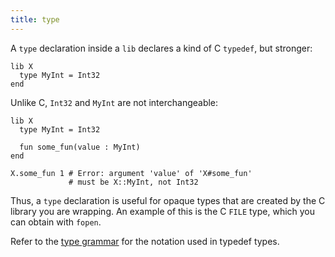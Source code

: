 ```yaml
---
title: type
---
```


A `type` declaration inside a `lib` declares a kind of C `typedef`, but stronger:

```crystal
lib X
  type MyInt = Int32
end
```

Unlike C, `Int32` and `MyInt` are not interchangeable:

```crystal
lib X
  type MyInt = Int32

  fun some_fun(value : MyInt)
end

X.some_fun 1 # Error: argument 'value' of 'X#some_fun'
             # must be X::MyInt, not Int32
```

Thus, a `type` declaration is useful for opaque types that are created by the C library you are wrapping. An example of this is the C `FILE` type, which you can obtain with `fopen`.

Refer to the [type grammar](../type_grammar.html) for the notation used in typedef types.
